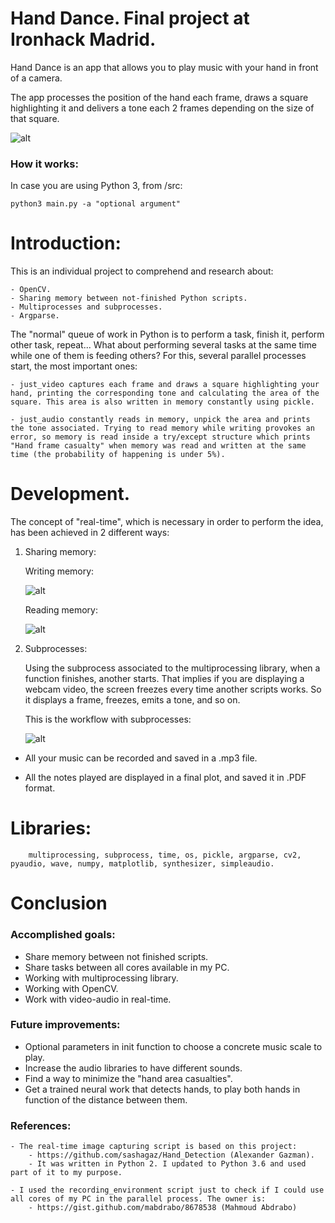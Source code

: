 # Hand Dance. Final project at Ironhack Madrid.

Hand Dance is an app that allows you to play music with your hand in front of a camera.

The app processes the position of the hand each frame, draws a square highlighting it and delivers a tone each 2 frames depending on the size of that square.

![alt](https://raw.githubusercontent.com/albertovpd/real-time_image-audio_multiprocess/master/output/mainpic2.png "mainpic")


### How it works:

In case you are using Python 3, from /src:

    python3 main.py -a "optional argument"

# Introduction:

This is an individual project to comprehend and research about:

    - OpenCV.
    - Sharing memory between not-finished Python scripts.
    - Multiprocesses and subprocesses.
    - Argparse.

The "normal" queue of work in Python is to perform a task, finish it, perform other task, repeat... What about performing several tasks at the same time while one of them is feeding others? For this, several parallel processes start, the most important ones:

    - just_video captures each frame and draws a square highlighting your hand, printing the corresponding tone and calculating the area of the square. This area is also written in memory constantly using pickle.

    - just_audio constantly reads in memory, unpick the area and prints the tone associated. Trying to read memory while writing provokes an error, so memory is read inside a try/except structure which prints "Hand frame casualty" when memory was read and written at the same time (the probability of happening is under 5%).

# Development.

The concept of "real-time", which is necessary in order to perform the idea, has been achieved in 2 different ways:

1. Sharing memory:


    Writing memory:

    ![alt](https://raw.githubusercontent.com/albertovpd/real-time_image-audio_multiprocess/master/output/writing_memory.png "writing")

    Reading memory:

    ![alt](https://raw.githubusercontent.com/albertovpd/real-time_image-audio_multiprocess/master/output/reading%20memory.png "Reading")
    
2. Subprocesses:

    Using the subprocess associated to the multiprocessing library, when a function finishes, another starts. That implies if you are displaying a webcam video, the screen freezes every time another scripts works. So it displays a frame, freezes, emits a tone, and so on.

    This is the workflow with subprocesses:
    
    ![alt](https://raw.githubusercontent.com/albertovpd/real-time_image-audio_multiprocess/master/output/process.png "subpro")

- All your music can be recorded and saved in a .mp3 file.

- All the notes played are displayed in a final plot, and saved it in .PDF format.

# Libraries:

        multiprocessing, subprocess, time, os, pickle, argparse, cv2, pyaudio, wave, numpy, matplotlib, synthesizer, simpleaudio.


# Conclusion

### Accomplished goals:

- Share memory between not finished scripts.
- Share tasks between all cores available in my PC.
- Working with multiprocessing library.
- Working with OpenCV.
- Work with video-audio in real-time.

### Future improvements:

- Optional parameters in init function to choose a concrete music scale to play.
- Increase the audio libraries to have different sounds.
- Find a way to minimize the "hand area casualties".
- Get a trained neural work that detects hands, to play both hands in function of the distance between them.

### References:

    - The real-time image capturing script is based on this project:
        - https://github.com/sashagaz/Hand_Detection (Alexander Gazman).
        - It was written in Python 2. I updated to Python 3.6 and used part of it to my purpose.

    - I used the recording_environment script just to check if I could use all cores of my PC in the parallel process. The owner is:
        - https://gist.github.com/mabdrabo/8678538 (Mahmoud Abdrabo)

        
